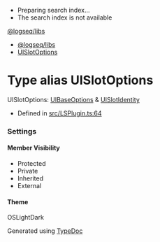   * Preparing search index...
  * The search index is not available

[@logseq/libs]()

  * [@logseq/libs](../modules.html)
  * [UISlotOptions](UISlotOptions.html)



# Type alias UISlotOptions

UISlotOptions: [UIBaseOptions](UIBaseOptions.html) & [UISlotIdentity](UISlotIdentity.html)

  * Defined in [src/LSPlugin.ts:64](https://github.com/logseq/logseq/blob/ac1b53544/libs/src/LSPlugin.ts#L64)



###  Settings

#### Member Visibility

  * Protected
  * Private
  * Inherited
  * External



#### Theme

OSLightDark

Generated using [TypeDoc](https://typedoc.org/)
